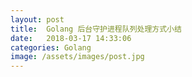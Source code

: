 ```yaml
---
layout: post
title:  Golang 后台守护进程队列处理方式小结
date:   2018-03-17 14:33:06
categories: Golang
image: /assets/images/post.jpg
---
```

